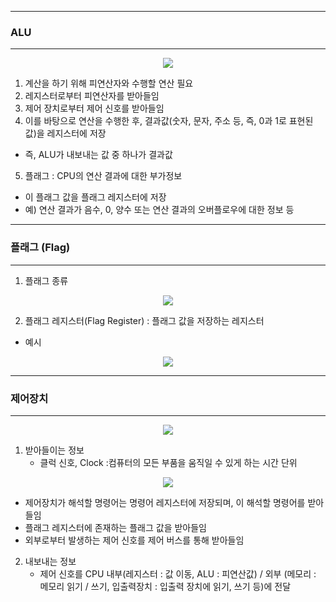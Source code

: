 -----
### ALU
-----
<div align="center">
<img src="https://github.com/sooyounghan/HTTP/assets/34672301/9417ce35-5300-4fad-b994-188f5021b119">
</div>

1. 계산을 하기 위해 피연산자와 수행할 연산 필요
2. 레지스터로부터 피연산자를 받아들임
3. 제어 장치로부터 제어 신호를 받아들임
4. 이를 바탕으로 연산을 수행한 후, 결과값(숫자, 문자, 주소 등, 즉, 0과 1로 표현된 값)을 레지스터에 저장
  - 즉, ALU가 내보내는 값 중 하나가 결과값
5. 플래그 : CPU의 연산 결과에 대한 부가정보
  - 이 플래그 값을 플래그 레지스터에 저장
  - 예) 연산 결과가 음수, 0, 양수 또는 연산 결과의 오버플로우에 대한 정보 등

-----
### 플래그 (Flag)
-----
1. 플래그 종류
<div align="center">
<img src="https://github.com/sooyounghan/HTTP/assets/34672301/fff26a5a-73db-411f-9bda-1f1abe89c274">
</div>

2. 플래그 레지스터(Flag Register) : 플래그 값을 저장하는 레지스터
  - 예시
<div align="center">
<img src="https://github.com/sooyounghan/HTTP/assets/34672301/5432f979-2357-4675-b82d-b678fdb85a55">
</div>

-----
### 제어장치
-----
<div align="center">
<img src="https://github.com/sooyounghan/HTTP/assets/34672301/d4acb715-329e-4a49-9075-927ccb08f33a">
</div>

1. 받아들이는 정보
   - 클럭 신호, Clock :컴퓨터의 모든 부품을 움직일 수 있게 하는 시간 단위
<div align="center">
<img src="https://github.com/sooyounghan/HTTP/assets/34672301/9de07a02-6736-49e0-a1fe-faabbdc2e0c0">
</div>

  - 제어장치가 해석할 명령어는 명령어 레지스터에 저장되며, 이 해석할 명령어를 받아들임
  - 플래그 레지스터에 존재하는 플래그 값을 받아들임
  - 외부로부터 발생하는 제어 신호를 제어 버스를 통해 받아들임

2. 내보내는 정보
   - 제어 신호를 CPU 내부(레지스터 : 값 이동, ALU : 피연산값) / 외부 (메모리 : 메모리 읽기 / 쓰기, 입출력장치 : 입출력 장치에 읽기, 쓰기 등)에 전달
   
